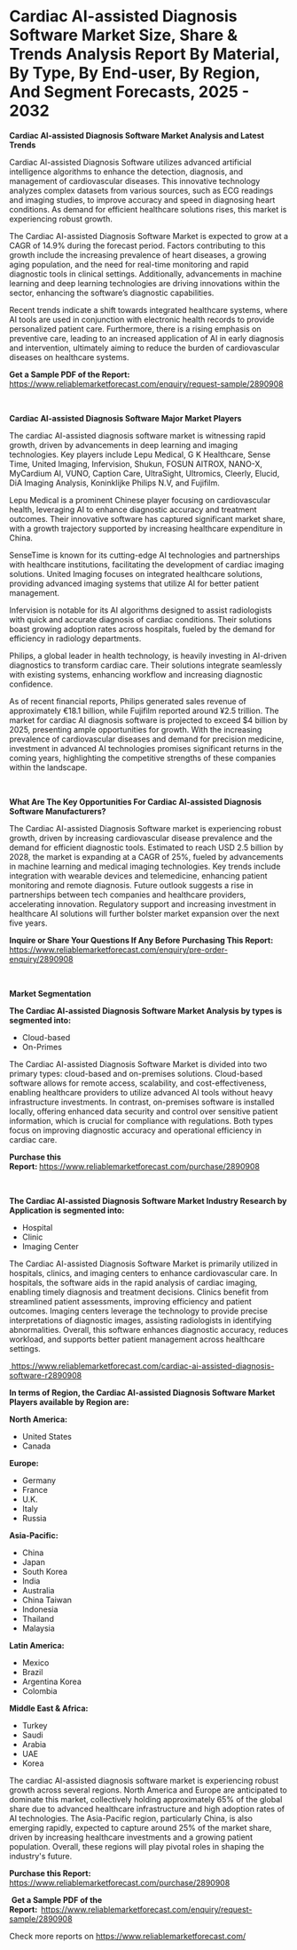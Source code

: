<p><h1>Cardiac AI-assisted Diagnosis Software Market Size, Share & Trends Analysis Report By Material, By Type, By End-user, By Region, And Segment Forecasts, 2025 - 2032</h1></p><p><strong>Cardiac AI-assisted Diagnosis Software Market Analysis and Latest Trends</strong></p>
<p><p>Cardiac AI-assisted Diagnosis Software utilizes advanced artificial intelligence algorithms to enhance the detection, diagnosis, and management of cardiovascular diseases. This innovative technology analyzes complex datasets from various sources, such as ECG readings and imaging studies, to improve accuracy and speed in diagnosing heart conditions. As demand for efficient healthcare solutions rises, this market is experiencing robust growth.</p><p>The Cardiac AI-assisted Diagnosis Software Market is expected to grow at a CAGR of 14.9% during the forecast period. Factors contributing to this growth include the increasing prevalence of heart diseases, a growing aging population, and the need for real-time monitoring and rapid diagnostic tools in clinical settings. Additionally, advancements in machine learning and deep learning technologies are driving innovations within the sector, enhancing the software’s diagnostic capabilities.</p><p>Recent trends indicate a shift towards integrated healthcare systems, where AI tools are used in conjunction with electronic health records to provide personalized patient care. Furthermore, there is a rising emphasis on preventive care, leading to an increased application of AI in early diagnosis and intervention, ultimately aiming to reduce the burden of cardiovascular diseases on healthcare systems.</p></p>
<p><strong>Get a Sample PDF of the Report:&nbsp;</strong> <a href="https://www.reliablemarketforecast.com/enquiry/request-sample/2890908?utm_campaign=2202&utm_medium=2&utm_source=Github&utm_content=ia&utm_term=14032025&utm_id=cardiac-ai-assisted-diagnosis-software">https://www.reliablemarketforecast.com/enquiry/request-sample/2890908</a></p>
<p>&nbsp;</p>
<p><strong>Cardiac AI-assisted Diagnosis Software Major Market Players</strong></p>
<p><p>The cardiac AI-assisted diagnosis software market is witnessing rapid growth, driven by advancements in deep learning and imaging technologies. Key players include Lepu Medical, G K Healthcare, Sense Time, United Imaging, Infervision, Shukun, FOSUN AITROX, NANO-X, MyCardium AI, VUNO, Caption Care, UltraSight, Ultromics, Cleerly, Elucid, DiA Imaging Analysis, Koninklijke Philips N.V, and Fujifilm.</p><p>Lepu Medical is a prominent Chinese player focusing on cardiovascular health, leveraging AI to enhance diagnostic accuracy and treatment outcomes. Their innovative software has captured significant market share, with a growth trajectory supported by increasing healthcare expenditure in China.</p><p>SenseTime is known for its cutting-edge AI technologies and partnerships with healthcare institutions, facilitating the development of cardiac imaging solutions. United Imaging focuses on integrated healthcare solutions, providing advanced imaging systems that utilize AI for better patient management.</p><p>Infervision is notable for its AI algorithms designed to assist radiologists with quick and accurate diagnosis of cardiac conditions. Their solutions boast growing adoption rates across hospitals, fueled by the demand for efficiency in radiology departments.</p><p>Philips, a global leader in health technology, is heavily investing in AI-driven diagnostics to transform cardiac care. Their solutions integrate seamlessly with existing systems, enhancing workflow and increasing diagnostic confidence.</p><p>As of recent financial reports, Philips generated sales revenue of approximately €18.1 billion, while Fujifilm reported around ¥2.5 trillion. The market for cardiac AI diagnosis software is projected to exceed $4 billion by 2025, presenting ample opportunities for growth. With the increasing prevalence of cardiovascular diseases and demand for precision medicine, investment in advanced AI technologies promises significant returns in the coming years, highlighting the competitive strengths of these companies within the landscape.</p></p>
<p>&nbsp;</p>
<p><strong>What Are The Key Opportunities For Cardiac AI-assisted Diagnosis Software Manufacturers?</strong></p>
<p><p>The Cardiac AI-assisted Diagnosis Software market is experiencing robust growth, driven by increasing cardiovascular disease prevalence and the demand for efficient diagnostic tools. Estimated to reach USD 2.5 billion by 2028, the market is expanding at a CAGR of 25%, fueled by advancements in machine learning and medical imaging technologies. Key trends include integration with wearable devices and telemedicine, enhancing patient monitoring and remote diagnosis. Future outlook suggests a rise in partnerships between tech companies and healthcare providers, accelerating innovation. Regulatory support and increasing investment in healthcare AI solutions will further bolster market expansion over the next five years.</p></p>
<p><strong>Inquire or Share Your Questions If Any Before Purchasing This Report:</strong> <a href="https://www.reliablemarketforecast.com/enquiry/pre-order-enquiry/2890908?utm_campaign=2202&utm_medium=2&utm_source=Github&utm_content=ia&utm_term=14032025&utm_id=cardiac-ai-assisted-diagnosis-software">https://www.reliablemarketforecast.com/enquiry/pre-order-enquiry/2890908</a></p>
<p>&nbsp;</p>
<p><strong>Market Segmentation</strong></p>
<p><strong>The Cardiac AI-assisted Diagnosis Software Market Analysis by types is segmented into:</strong></p>
<p><ul><li>Cloud-based</li><li>On-Primes</li></ul></p>
<p><p>The Cardiac AI-assisted Diagnosis Software Market is divided into two primary types: cloud-based and on-premises solutions. Cloud-based software allows for remote access, scalability, and cost-effectiveness, enabling healthcare providers to utilize advanced AI tools without heavy infrastructure investments. In contrast, on-premises software is installed locally, offering enhanced data security and control over sensitive patient information, which is crucial for compliance with regulations. Both types focus on improving diagnostic accuracy and operational efficiency in cardiac care.</p></p>
<p><strong>Purchase this Report:&nbsp;</strong><a href="https://www.reliablemarketforecast.com/purchase/2890908?utm_campaign=2202&utm_medium=2&utm_source=Github&utm_content=ia&utm_term=14032025&utm_id=cardiac-ai-assisted-diagnosis-software">https://www.reliablemarketforecast.com/purchase/2890908</a></p>
<p>&nbsp;</p>
<p><strong>The Cardiac AI-assisted Diagnosis Software Market Industry Research by Application is segmented into:</strong></p>
<p><ul><li>Hospital</li><li>Clinic</li><li>Imaging Center</li></ul></p>
<p><p>The Cardiac AI-assisted Diagnosis Software Market is primarily utilized in hospitals, clinics, and imaging centers to enhance cardiovascular care. In hospitals, the software aids in the rapid analysis of cardiac imaging, enabling timely diagnosis and treatment decisions. Clinics benefit from streamlined patient assessments, improving efficiency and patient outcomes. Imaging centers leverage the technology to provide precise interpretations of diagnostic images, assisting radiologists in identifying abnormalities. Overall, this software enhances diagnostic accuracy, reduces workload, and supports better patient management across healthcare settings.</p></p>
<p><a href="https://www.reliablemarketforecast.com/cardiac-ai-assisted-diagnosis-software-r2890908?utm_campaign=2202&utm_medium=2&utm_source=Github&utm_content=ia&utm_term=14032025&utm_id=cardiac-ai-assisted-diagnosis-software">&nbsp;https://www.reliablemarketforecast.com/cardiac-ai-assisted-diagnosis-software-r2890908</a></p>
<p><strong>In terms of Region, the Cardiac AI-assisted Diagnosis Software Market Players available by Region are:</strong></p>
<p>
    <p> <strong> North America: </strong>
        <ul>
            <li>United States</li>
            <li>Canada</li>
        </ul>
        </p> 
    <p> <strong> Europe: </strong>
        <ul>
            <li>Germany</li>
            <li>France</li>
            <li>U.K.</li>
            <li>Italy</li>
            <li>Russia</li>
        </ul>
        </p> 
    <p> <strong> Asia-Pacific: </strong>
        <ul>
            <li>China</li>
            <li>Japan</li>
            <li>South Korea</li>
            <li>India</li>
            <li>Australia</li>
            <li>China Taiwan</li>
            <li>Indonesia</li>
            <li>Thailand</li>
            <li>Malaysia</li>
        </ul>
        </p> 
    <p> <strong> Latin America: </strong>
        <ul>
            <li>Mexico</li>
            <li>Brazil</li>
            <li>Argentina Korea</li>
            <li>Colombia</li>
        </ul>
        </p> 
    <p> <strong> Middle East & Africa: </strong>
        <ul>
            <li>Turkey</li>
            <li>Saudi</li>
            <li>Arabia</li>
            <li>UAE</li>
            <li>Korea</li>
        </ul>
    </p>
    </p>
<p><p>The cardiac AI-assisted diagnosis software market is experiencing robust growth across several regions. North America and Europe are anticipated to dominate this market, collectively holding approximately 65% of the global share due to advanced healthcare infrastructure and high adoption rates of AI technologies. The Asia-Pacific region, particularly China, is also emerging rapidly, expected to capture around 25% of the market share, driven by increasing healthcare investments and a growing patient population. Overall, these regions will play pivotal roles in shaping the industry's future.</p></p>
<p><strong>Purchase this Report: </strong><a href="https://www.reliablemarketforecast.com/purchase/2890908?utm_campaign=2202&utm_medium=2&utm_source=Github&utm_content=ia&utm_term=14032025&utm_id=cardiac-ai-assisted-diagnosis-software">https://www.reliablemarketforecast.com/purchase/2890908</a></p>
<p>&nbsp;<strong>Get a Sample PDF of the Report:&nbsp;&nbsp;</strong><a href="https://www.reliablemarketforecast.com/enquiry/request-sample/2890908?utm_campaign=2202&utm_medium=2&utm_source=Github&utm_content=ia&utm_term=14032025&utm_id=cardiac-ai-assisted-diagnosis-software">https://www.reliablemarketforecast.com/enquiry/request-sample/2890908</a></p>
<p><strong></strong></p>
<p>Check more reports on <a href="https://www.reliablemarketforecast.com/?utm_campaign=2202&utm_medium=2&utm_source=Github&utm_content=ia&utm_term=14032025&utm_id=cardiac-ai-assisted-diagnosis-software">https://www.reliablemarketforecast.com/</a></p>
